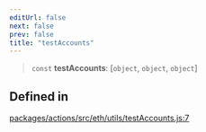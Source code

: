 ```yaml
---
editUrl: false
next: false
prev: false
title: "testAccounts"
---
```


> `const` **testAccounts**: [`object`, `object`, `object`]

## Defined in

[packages/actions/src/eth/utils/testAccounts.js:7](https://github.com/qbzzt/tevm-monorepo/blob/main/packages/actions/src/eth/utils/testAccounts.js#L7)
